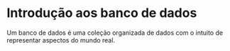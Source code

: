 # Introdução aos banco de dados

Um banco de dados é uma coleção organizada de dados com o intuito de representar aspectos do mundo real.